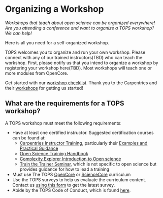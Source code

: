 # Organizing a Workshop

*Workshops that teach about open science can be organized everywhere! Are you attending a conference and want to organize a TOPS workshop? We can help!*

Here is all you need for a self-organized workshop. 

TOPS welcomes you to organize and run your own workshop. Please connect with any of our trained instructors(TBD) who can teach the workshop. First, please notify us that you intend to organize a workshop by registering your workshop here(TBD). Most workshops will teach one or more modules from OpenCore.

Get started with our [workshop checklist](./workshop_checklist.md). Thank you to the Carpentries and their [workshops](https://carpentries.org/workshops/) for getting us started! 

## What are the requirements for a TOPS workshop?

A TOPS workshop must meet the following requirements:

- Have at least one certified instructor. Suggested certification courses can be found at:
     - [Carpentries Instructor Training](https://carpentries.github.io/instructor-training/), particularly their [Examples and Practical Guidance](https://open-science-training-handbook.gitbook.io/book/examples-and-practical-guidance)
     - [Open Science Training Handbook](https://open-science-training-handbook.gitbook.io/book/on-learning-and-training)
     - [Complexity Explorer Introduction to Open science](https://www.complexityexplorer.org/courses/125-introduction-to-open-science)
     - [Train the Trainer Seminar](https://youtu.be/RbeY0dXER6g), which is not specific to open science but provides guidance for how to lead a training 
- Must use The TOPS [OpenCore](https://github.com/nasa/Transform-to-Open-Science/blob/main/docs/Area2_Capacity_Sharing/OpenCore/readme.md) or [ScienceCore](https://github.com/nasa/Transform-to-Open-Science/blob/main/docs/Area2_Capacity_Sharing/ScienceCore/readme.md) curriculum
- Use the TOPS surveys to help us evaluate the curriculum content. Contact us [using this form](https://docs.google.com/forms/d/1XcjQU9vYyXAMmJFdB6H021PFypGYWbNKvNR_em5q2UY/edit) to get the latest survey.
- Abide by the TOPS Code of Conduct, which is found [here](/CODE_OF_CONDUCT.md).


